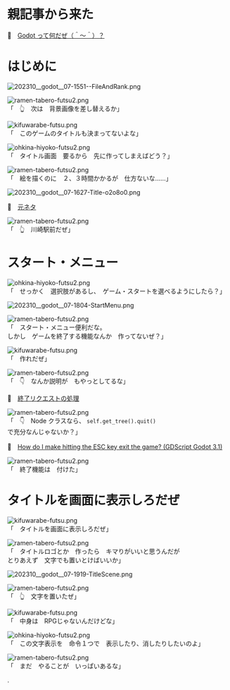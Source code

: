 # 親記事から来た

📖　[Godot って何だぜ（＾～＾）？](https://crieit.net/posts/Godot-65115761b6a17)  

# はじめに

![202310__godot__07-1551--FileAndRank.png](https://crieit.now.sh/upload_images/794d2d0ee1e932e14887d6f963ff9dd66521061c63915.png)  

![ramen-tabero-futsu2.png](https://crieit.now.sh/upload_images/d27ea8dcfad541918d9094b9aed83e7d61daf8532bbbe.png)  
「　👆　次は　背景画像を差し替えるか」  

![kifuwarabe-futsu.png](https://crieit.now.sh/upload_images/beaf94b260ae2602ca8cf7f5bbc769c261daf8686dbda.png)  
「　このゲームのタイトルも決まってないよな」  

![ohkina-hiyoko-futsu2.png](https://crieit.now.sh/upload_images/96fb09724c3ce40ee0861a0fd1da563d61daf8a09d9bc.png)  
「　タイトル画面　要るから　先に作ってしまえばどう？」  

![ramen-tabero-futsu2.png](https://crieit.now.sh/upload_images/d27ea8dcfad541918d9094b9aed83e7d61daf8532bbbe.png)  
「　絵を描くのに　２、３時間かかるが　仕方ないな……」  

![202310__godot__07-1627-Title-o2o8o0.png](https://crieit.now.sh/upload_images/5954d96df30d660e39fdc2b88942e44f65211cacaaa2d.png)  

📖　[元ネタ](https://twitter.com/muzudho1/status/1654309777986711552)  

![ramen-tabero-futsu2.png](https://crieit.now.sh/upload_images/d27ea8dcfad541918d9094b9aed83e7d61daf8532bbbe.png)  
「　👆　川崎駅前だぜ」  

# スタート・メニュー

![ohkina-hiyoko-futsu2.png](https://crieit.now.sh/upload_images/96fb09724c3ce40ee0861a0fd1da563d61daf8a09d9bc.png)  
「　せっかく　選択肢があるし、　ゲーム・スタートを選べるようにしたら？」  

![202310__godot__07-1804-StartMenu.png](https://crieit.now.sh/upload_images/63b90267ed0e48c936af1198768f542265211f36c923b.png)  

![ramen-tabero-futsu2.png](https://crieit.now.sh/upload_images/d27ea8dcfad541918d9094b9aed83e7d61daf8532bbbe.png)  
「　スタート・メニュー便利だな。  
しかし　ゲームを終了する機能なんか　作ってないぜ？」  

![kifuwarabe-futsu.png](https://crieit.now.sh/upload_images/beaf94b260ae2602ca8cf7f5bbc769c261daf8686dbda.png)  
「　作れだぜ」  

![ramen-tabero-futsu2.png](https://crieit.now.sh/upload_images/d27ea8dcfad541918d9094b9aed83e7d61daf8532bbbe.png)  
「　👇　なんか説明が　もやっとしてるな」  

📖　[終了リクエストの処理](https://docs.godotengine.org/ja/4.x/tutorials/inputs/handling_quit_requests.html)  

![ramen-tabero-futsu2.png](https://crieit.now.sh/upload_images/d27ea8dcfad541918d9094b9aed83e7d61daf8532bbbe.png)  
「　👇　Node クラスなら、 `self.get_tree().quit()` で充分なんじゃないか？」  

📖　[How do I make hitting the ESC key exit the game? (GDScript Godot 3.1)](https://www.reddit.com/r/godot/comments/cjigi4/how_do_i_make_hitting_the_esc_key_exit_the_game/)  

![ramen-tabero-futsu2.png](https://crieit.now.sh/upload_images/d27ea8dcfad541918d9094b9aed83e7d61daf8532bbbe.png)  
「　終了機能は　付けた」  

# タイトルを画面に表示しろだぜ

![kifuwarabe-futsu.png](https://crieit.now.sh/upload_images/beaf94b260ae2602ca8cf7f5bbc769c261daf8686dbda.png)  
「　タイトルを画面に表示しろだぜ」  

![ramen-tabero-futsu2.png](https://crieit.now.sh/upload_images/d27ea8dcfad541918d9094b9aed83e7d61daf8532bbbe.png)  
「　タイトルロゴとか　作ったら　キマりがいいと思うんだが  
とりあえず　文字でも置いとけばいいか」  

![202310__godot__07-1919-TitleScene.png](https://crieit.now.sh/upload_images/7a2f745e64031bb1e88a0c352c00f1a4652130c887a7a.png)  

![ramen-tabero-futsu2.png](https://crieit.now.sh/upload_images/d27ea8dcfad541918d9094b9aed83e7d61daf8532bbbe.png)  
「　👆　文字を置いたぜ」  

![kifuwarabe-futsu.png](https://crieit.now.sh/upload_images/beaf94b260ae2602ca8cf7f5bbc769c261daf8686dbda.png)  
「　中身は　RPGじゃないんだけどな」  

![ohkina-hiyoko-futsu2.png](https://crieit.now.sh/upload_images/96fb09724c3ce40ee0861a0fd1da563d61daf8a09d9bc.png)  
「　この文字表示を　命令１つで　表示したり、消したりしたいのよ」  

![ramen-tabero-futsu2.png](https://crieit.now.sh/upload_images/d27ea8dcfad541918d9094b9aed83e7d61daf8532bbbe.png)  
「　まだ　やることが　いっぱいあるな」  

.